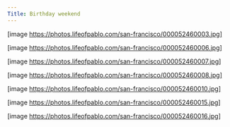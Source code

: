 ```yaml
---
Title: Birthday weekend
---
```


[image https://photos.lifeofpablo.com/san-francisco/000052460003.jpg] 

[image  https://photos.lifeofpablo.com/san-francisco/000052460006.jpg] 

[image https://photos.lifeofpablo.com/san-francisco/000052460007.jpg] 

[image https://photos.lifeofpablo.com/san-francisco/000052460008.jpg] 

[image https://photos.lifeofpablo.com/san-francisco/000052460010.jpg] 

[image https://photos.lifeofpablo.com/san-francisco/000052460015.jpg] 

[image https://photos.lifeofpablo.com/san-francisco/000052460016.jpg] 


